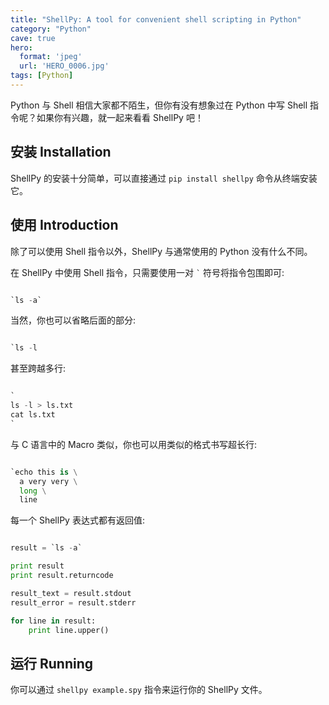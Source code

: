 ```yaml
---
title: "ShellPy: A tool for convenient shell scripting in Python"
category: "Python"
cave: true
hero:
  format: 'jpeg'
  url: 'HERO_0006.jpg'
tags: [Python]
---
```

Python 与 Shell 相信大家都不陌生，但你有没有想象过在 Python 中写 Shell 指令呢？如果你有兴趣，就一起来看看 ShellPy 吧！

## 安装 Installation

ShellPy 的安装十分简单，可以直接通过 `pip install shellpy` 命令从终端安装它。

## 使用 Introduction

除了可以使用 Shell 指令以外，ShellPy 与通常使用的 Python 没有什么不同。

在 ShellPy 中使用 Shell 指令，只需要使用一对 <code>`</code> 符号将指令包围即可:

```python

`ls -a`

```

当然，你也可以省略后面的部分:

```python

`ls -l

```

甚至跨越多行:

```python

`
ls -l > ls.txt
cat ls.txt
`

```

与 C 语言中的 Macro 类似，你也可以用类似的格式书写超长行:

```python

`echo this is \
  a very very \
  long \
  line

```

每一个 ShellPy 表达式都有返回值:

```python

result = `ls -a`

print result
print result.returncode

result_text = result.stdout
result_error = result.stderr

for line in result:
    print line.upper()

```


## 运行 Running

你可以通过 `shellpy example.spy` 指令来运行你的 ShellPy 文件。







